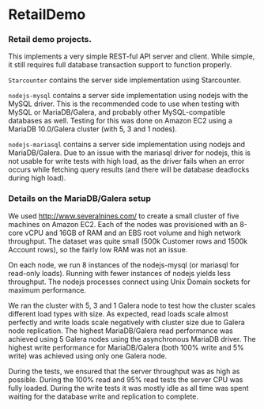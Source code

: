 RetailDemo
==========

### Retail demo projects.

This implements a very simple REST-ful API server and client. While simple, it still requires full database transaction support to function properly.

`Starcounter` contains the server side implementation using Starcounter.

`nodejs-mysql` contains a server side implementation using nodejs with the MySQL driver. This is the recommended code to use when testing with MySQL or MariaDB/Galera, and probably other MySQL-compatible databases as well. Testing for this was done on Amazon EC2 using a MariaDB 10.0/Galera cluster (with 5, 3 and 1 nodes).

`nodejs-mariasql` contains a server side implementation using nodejs and MariaDB/Galera. Due to an issue with the mariasql driver for nodejs, this is not usable for write tests with high load, as the driver fails when an error occurs while fetching query results (and there will be database deadlocks during high load).

### Details on the MariaDB/Galera setup

We used http://www.severalnines.com/ to create a small cluster of five machines on Amazon EC2. Each of the nodes was provisioned with an 8-core vCPU and 16GB of RAM and an EBS root volume and high network throughput. The dataset was quite small (500k Customer rows and 1500k Account rows), so the fairly low RAM was not an issue.

On each node, we run 8 instances of the nodejs-mysql (or mariasql for read-only loads). Running with fewer instances of nodejs yields less throughput. The nodejs processes connect using Unix Domain sockets for maximum performance.

We ran the cluster with 5, 3 and 1 Galera node to test how the cluster scales different load types with size. As expected, read loads scale almost perfectly and write loads scale negatively with cluster size due to Galera node replication. The highest MariaDB/Galera read performance was achieved using 5 Galera nodes using the asynchronous MariaDB driver. The highest write performance for MariaDB/Galera (both 100% write and 5% write) was achieved using only one Galera node.

During the tests, we ensured that the server throughput was as high as possible. During the 100% read and 95% read tests the server CPU was fully loaded. During the write tests it was mostly idle as all time was spent waiting for the database write and replication to complete.

